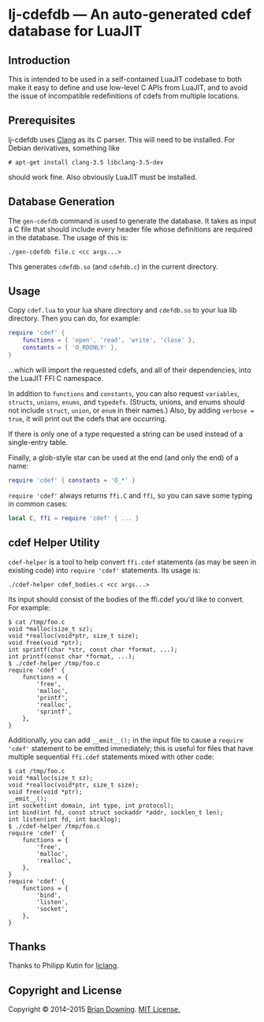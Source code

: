 lj-cdefdb — An auto-generated cdef database for LuaJIT
======================================================

Introduction
------------

This is intended to be used in a self-contained LuaJIT codebase to
both make it easy to define and use low-level C APIs from LuaJIT, and
to avoid the issue of incompatible redefinitions of cdefs from
multiple locations.

Prerequisites
-------------

lj-cdefdb uses [Clang](http://clang.llvm.org/) as its C parser.  This
will need to be installed.  For Debian derivatives, something like

```
# apt-get install clang-3.5 libclang-3.5-dev
```

should work fine.  Also obviously LuaJIT must be installed.

Database Generation
-------------------

The `gen-cdefdb` command is used to generate the database.  It takes
as input a C file that should include every header file whose
definitions are required in the database.  The usage of this is:

```
./gen-cdefdb file.c <cc args...>
```

This generates `cdefdb.so` (and `cdefdb.c`) in the current directory.

Usage
-----

Copy `cdef.lua` to your lua share directory and `cdefdb.so` to your
lua lib directory.  Then you can do, for example:

```lua
require 'cdef' {
    functions = { 'open', 'read', 'write', 'close' },
    constants = { 'O_RDONLY' },
}
```
...which will import the requested cdefs, and all of their
dependencies, into the LuaJIT FFI C namespace.

In addition to `functions` and `constants`, you can also request
`variables`, `structs`, `unions`, `enums`, and `typedefs`.  (Structs,
unions, and enums should not include `struct`, `union`, or `enum` in
their names.)  Also, by adding `verbose = true`, it will print out the
cdefs that are occurring.

If there is only one of a type requested a string can be used instead
of a single-entry table.

Finally, a glob-style star can be used at the end (and only the end)
of a name:

```lua
require 'cdef' { constants = 'O_*' }
```

`require 'cdef'` always returns `ffi.C` and `ffi`, so you can save
some typing in common cases:

```lua
local C, ffi = require 'cdef' { ... }
```

cdef Helper Utility
-------------------

`cdef-helper` is a tool to help convert `ffi.cdef` statements (as may
be seen in existing code) into `require 'cdef'` statements.  Its usage
is:

```
./cdef-helper cdef_bodies.c <cc args...>
```

Its input should consist of the bodies of the ffi.cdef you'd like to
convert.  For example:

```
$ cat /tmp/foo.c
void *malloc(size_t sz);
void *realloc(void*ptr, size_t size);
void free(void *ptr);
int sprintf(char *str, const char *format, ...);
int printf(const char *format, ...);
$ ./cdef-helper /tmp/foo.c
require 'cdef' {
    functions = {
        'free',
        'malloc',
        'printf',
        'realloc',
        'sprintf',
    },
}
```

Additionally, you can add `__emit__();` in the input file to cause a
`require 'cdef'` statement to be emitted immediately; this is useful
for files that have multiple sequential `ffi.cdef` statements mixed
with other code:

```
$ cat /tmp/foo.c
void *malloc(size_t sz);
void *realloc(void*ptr, size_t size);
void free(void *ptr);
__emit__();
int socket(int domain, int type, int protocol);
int bind(int fd, const struct sockaddr *addr, socklen_t len);
int listen(int fd, int backlog);
$ ./cdef-helper /tmp/foo.c
require 'cdef' {
    functions = {
        'free',
        'malloc',
        'realloc',
    },
}
require 'cdef' {
    functions = {
        'bind',
        'listen',
        'socket',
    },
}
```

Thanks
------

Thanks to Philipp Kutin for [ljclang](https://github.com/helixhorned/ljclang).

Copyright and License
---------------------

Copyright © 2014–2015 [Brian Downing](https://github.com/bdowning).
[MIT License.](LICENSE)

